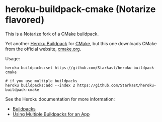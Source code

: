 # heroku-buildpack-cmake (Notarize flavored)

This is a Notarize fork of a CMake buildpack.

Yet another [Heroku Buildpack][Buildpacks] for [CMake](https://cmake.org/), but this one downloads CMake from the official website, [cmake.org](https://cmake.org/download/).

Usage:

    heroku buildpacks:set https://github.com/Starkast/heroku-buildpack-cmake
    
    # if you use multiple buildpacks
    heroku buildpacks:add --index 2 https://github.com/Starkast/heroku-buildpack-cmake

See the Heroku documentation for more information:

* [Buildpacks]
* [Using Multiple Buildpacks for an App](https://devcenter.heroku.com/articles/using-multiple-buildpacks-for-an-app)

[Buildpacks]: https://devcenter.heroku.com/articles/buildpacks
